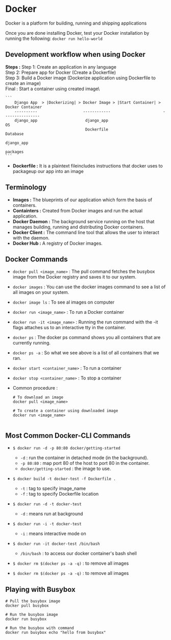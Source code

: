 # Docker

Docker is a platform for building, running and shipping applications

Once you are done installing Docker, test your Docker installation by running the following: `docker run hello-world`

## Development workflow when using Docker

**Steps :**
Step 1: Create an application in any language\
Step 2: Prepare app for Docker (Create a Dockerfile)\
Step 3: Build a Docker image (Dockerize application using Dockerfile to create an image)\
Final : Start a container using created image\

    ```
        Django App  > |Dockerizing| > Docker Image > |Start Container| > Docker Container 
        ----------                    ------------                       ----------------
        django_app                     django_app                         OS
                                       Dockerfile                         Database
                                                                          django_app
                                                                          packages
    ```

* **Dockerfile :** It is a plaintext fileincludes instructions that docker uses to packageup our app into an image

## Terminology
* **Images :**  The blueprints of our application which form the basis of containers.
* **Containters :** Created from Docker images and run the actual application.
* **Docker Daemon :** The background service running on the host that manages building, running and distributing Docker containers.
* **Docker Client :**  The command line tool that allows the user to interact with the daemon. 
* **Docker Hub :** A registry of Docker images.

## Docker Commands
* `docker pull <image_name>` : The pull command fetches the busybox image from the Docker registry and saves it to our system.
* `docker images` : You can use the docker images command to see a list of all images on your system.
* `docker image ls` : To see al images on computer
* `docker run <image_name>` :  To run a Docker container
* `docker run -it <image_name>` : Running the run command with the -it flags attaches us to an interactive tty in the container.
* `docker ps` : The docker ps command shows you all containers that are currently running.
* `docker ps -a` : So what we see above is a list of all containers that we ran. 
* `docker start <container_name>` : To run a container
* `docker stop <container_name>` : To stop a container

* Common procedure : 
    ```
    # To download an image 
    docker pull <image_name>

    # To create a container using downloaded image
    docker run <image_name>


    ```

## Most Common Docker-CLI Commands
- `$ docker run -d -p 80:80 docker/getting-started`
    - `-d` : run the container in detached mode (in the background).
    - `-p 80:80` : map port 80 of the host to port 80 in the container.
    - `docker/getting-started` : the image to use.

- `$ docker build -t docker-test -f Dockerfile .`
    - `-t` : tag to specify image_name 
    - `-f` : tag to specify Dockerfile location

- `$ docker run -d -t docker-test`
    - `-d` : means run at background

- `$ docker run -i -t docker-test`
    - `-i` : means interactive mode on

- `$ docker run -it docker-test /bin/bash`
    - `/bin/bash` : to access our docker container's bash shell

- `$ docker rm $(docker ps -a -q)` : to remove all images
- `$ docker rm $(docker ps -a -q)` : to remove all images

## Playing with Busybox

``` 
# Pull the busybox image
docker pull busybox

# Run the busybox image
docker run busybox

# Run the busybox with command
docker run busybox echo "hello from busybox"

```


